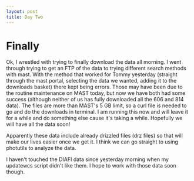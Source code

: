 ```yaml
---
layout: post
title: Day Two
---
```

# Finally

Ok, I wrestled with trying to finally download the data all morning. I went through trying to get an FTP of the data to trying different search methods with mast. With the method that worked for Tommy yesterday (straight through the mast portal, selecting the data we wanted, adding it to the downloads basket) there kept being errors. Those may have been due to the routine maintenance on MAST today, but now we have both had some success (although neither of us has fully downloaded all the 606 and 814 data). The files are more than MAST's 5 GB limit, so a curl file is needed to go and do the downloads in terminal. I am running this now and will leave it for a while and do something else cause it's taking a while. Hopefully we will have all the data soon! 

Apparently these data include already drizzled files (drz files) so that will make our lives easier once we get it. I think we can go straight to using photutils to analyze the data. 

I haven't touched the DIAFI data since yesterday morning when my updatewcs script didn't like them. I hope to work with those data soon though. 
